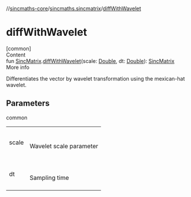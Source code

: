 //[sincmaths-core](../../index.md)/[sincmaths.sincmatrix](index.md)/[diffWithWavelet](diff-with-wavelet.md)



# diffWithWavelet  
[common]  
Content  
fun [SincMatrix](../sincmaths/-sinc-matrix/index.md).[diffWithWavelet](diff-with-wavelet.md)(scale: [Double](https://kotlinlang.org/api/latest/jvm/stdlib/kotlin/-double/index.html), dt: [Double](https://kotlinlang.org/api/latest/jvm/stdlib/kotlin/-double/index.html)): [SincMatrix](../sincmaths/-sinc-matrix/index.md)  
More info  


Differentiates the vector by wavelet transformation using the mexican-hat wavelet.



## Parameters  
  
common  
  
| | |
|---|---|
| <a name="sincmaths.sincmatrix//diffWithWavelet/sincmaths.SincMatrix#kotlin.Double#kotlin.Double/PointingToDeclaration/"></a>scale| <a name="sincmaths.sincmatrix//diffWithWavelet/sincmaths.SincMatrix#kotlin.Double#kotlin.Double/PointingToDeclaration/"></a><br><br>Wavelet scale parameter<br><br>|
| <a name="sincmaths.sincmatrix//diffWithWavelet/sincmaths.SincMatrix#kotlin.Double#kotlin.Double/PointingToDeclaration/"></a>dt| <a name="sincmaths.sincmatrix//diffWithWavelet/sincmaths.SincMatrix#kotlin.Double#kotlin.Double/PointingToDeclaration/"></a><br><br>Sampling time<br><br>|
  
  



